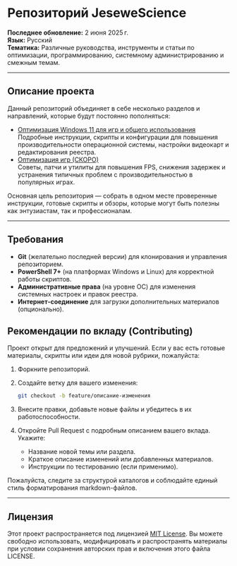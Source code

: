 # Репозиторий JeseweScience

**Последнее обновление:** 2 июня 2025 г.  
**Язык:** Русский  
**Тематика:** Различные руководства, инструменты и статьи по оптимизации, программированию, системному администрированию и смежным темам.

---

## Описание проекта

Данный репозиторий объединяет в себе несколько разделов и направлений, которые будут постоянно пополняться:

- [Оптимизация Windows 11 для игр и общего использования](windows-optimization/README.md)  
   Подробные инструкции, скрипты и конфигурации для повышения производительности операционной системы, настройки видеокарт и редактирования реестра.
- [Оптимизация игр (СКОРО)]()  
   Советы, патчи и утилиты для повышения FPS, снижения задержек и устранения типичных проблем с производительностью в популярных играх.

Основная цель репозитория — собрать в одном месте проверенные инструкции, готовые скрипты и обзоры, которые могут быть полезны как энтузиастам, так и профессионалам.

---

## Требования

- **Git** (желательно последней версии) для клонирования и управления репозиторием.
- **PowerShell 7+** (на платформах Windows и Linux) для корректной работы скриптов.
- **Административные права** (на уровне ОС) для изменения системных настроек и правок реестра.
- **Интернет‑соединение** для загрузки дополнительных материалов (опционально).

## Рекомендации по вкладу (Contributing)

Проект открыт для предложений и улучшений. Если у вас есть готовые материалы, скрипты или идеи для новой рубрики, пожалуйста:

1. Форкните репозиторий.
2. Создайте ветку для вашего изменения:

   ```bash
   git checkout -b feature/описание-изменения
   ```

3. Внесите правки, добавьте новые файлы и убедитесь в их работоспособности.
4. Откройте Pull Request с подробным описанием вашего вклада. Укажите:

   - Название новой темы или раздела.
   - Краткое описание изменений или добавленных материалов.
   - Инструкции по тестированию (если применимо).

Пожалуйста, следите за структурой каталогов и соблюдайте единый стиль форматирования markdown-файлов.

---

## Лицензия

Этот проект распространяется под лицензией [MIT License](LICENSE).
Вы можете свободно использовать, модифицировать и распространять материалы при условии сохранения авторских прав и включения этого файла LICENSE.
